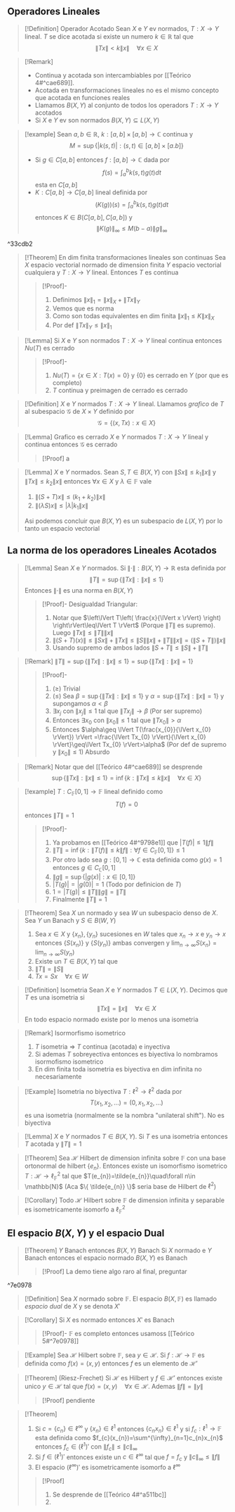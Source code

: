 ## Operadores Lineales

>[!Definition] Operador Acotado
>Sean $X$ e $Y$ ev normados, $T : X\rightarrow Y$ lineal. $T$ se dice acotada si existe un numero $k\in \mathbb{R}$ tal que $$\lVert Tx \rVert<k\lVert x \rVert\quad\forall {x}\in X$$

>[!Remark]
>- Continua y acotada son intercambiables por [[Teórico 4#^cae689]].
>- Acotada en transformaciones lineales no es el mismo concepto que acotada en funciones reales 
>- Llamamos $B(X,Y)$ al conjunto de todos los operadors $T : X\rightarrow Y$ acotados
>- Si $X$ e $Y$ ev son normados $B(X,Y)\subseteq L(X,Y)$

>[!example]
>Sean $a,b\in \mathbb{R}$, $k : [a,b]\times [a,b]\rightarrow \mathbb{C}$ continua y 
>$$M=\sup\{ \lvert k(s,t) \rvert:(s,t)\in [a,b]\times [a.b]  \}$$
>- Si $g\in C[a,b]$ entonces $f:[a,b]\rightarrow\mathbb{C}$ dada por $$f(s)=\int_{a}^{b}  k(s,t)g(t)dt$$ esta en $C[a,b]$
>- $K : C[a,b]\rightarrow C[a,b]$ lineal definida por $$(K(g))(s)=\int_{a}^{b} k(s,t)g(t)dt$$ entonces $K\in B(C[a,b],C[a,b])$ y $$\lVert K(g) \rVert_{\infty} \leq M(b-a)\lVert g \rVert_{\infty}$$

^33cdb2

>[!Theorem] En dim finita transformaciones lineales son continuas
>Sea $X$ espacio vectorial normado de dimension finita $Y$ espacio vectorial cualquiera y $T : X\rightarrow Y$ lineal. Entonces $T$ es continua
>>[!Proof]-
>>1. Definimos $\lVert x \rVert_{1}=\lVert x \rVert_{X}+\lVert Tx \rVert_{Y}$
>>2. Vemos que es norma
>>3. Como son todas equivalentes en dim finita $\lVert x \rVert_{1}\leq K\lVert x \rVert_{X}$
>>4. Por def $\lVert Tx \rVert_{Y}\leq\lVert x \rVert_{1}$

>[!Lemma]
>Si $X$ e $Y$ son normados $T : X\rightarrow Y$ lineal continua entonces $Nu(T)$ es cerrado
>>[!Proof]-
>>1. $Nu(T)=\{ x\in X:T(x)=0 \}$ y $\{ 0 \}$ es cerrado en $Y$ (por que es completo)
>>2. $T$ continua y preimagen de cerrado es cerrado

>[!Definition]
>$X$ e $Y$ normados $T : X\rightarrow Y$ lineal. Llamamos *grafico* de $T$ al subespacio $\mathcal{G}$ de $X\times Y$ definido por $$\mathcal{G}=\{ (x,Tx):x\in X \}$$

>[!Lemma] Grafico es cerrado
>$X$ e $Y$ normados $T : X\rightarrow Y$ lineal y continua entonces $\mathcal{G}$ es cerrado
>>[!Proof]
>>a

>[!Lemma] 
>$X$ e $Y$ normados. Sean $S,T \in B(X,Y)$ con $\lVert Sx \rVert\leq k_{1} \lVert x \rVert$ y $\lVert Tx \rVert\leq k_{2}\lVert x \rVert$ entonces $\forall x\in X$ y $\lambda\in \mathbb{F}$ vale
>1. $\lVert (S+T)x \rVert \leq(k_{1}+k_{2})\lVert x \rVert$
>2. $\lVert (\lambda S)x \rVert\leq\lvert \lambda \rvert k_{1}\lVert x \rVert$
>
>Asi podemos concluir que $B(X,Y)$ es un subespacio de $L(X,Y)$ por lo tanto un espacio vectorial

## La norma de los operadores Lineales Acotados 

>[!Lemma]
>Sean $X$ e $Y$ normados. Si $\lVert \cdot \rVert:B(X,Y)\rightarrow\mathbb{R}$ esta definida por $$\lVert T \rVert =\sup\{ \lVert Tx \rVert :\lVert x \rVert \leq 1\}$$
>Entonces $\lVert \cdot \rVert$ es una norma en $B(X,Y)$
>>[!Proof]-
>>Desigualdad Triangular:
>>1. Notar que $\left\lVert  T\left( \frac{x}{\lVert x \rVert} \right)  \right\rVert\leq\lVert T \rVert$ (Porque $\lVert T \rVert$ es supremo). Luego $\lVert Tx \rVert\leq\lVert T \rVert\lVert x \rVert$
>>3. $\lVert (S+T)(x) \rVert\leq\lVert Sx \rVert+\lVert Tx \rVert \leq\lVert S \rVert\lVert x \rVert+\lVert T \rVert\lVert x \rVert = (\lVert S+T \rVert)\lVert x \rVert$
>>4. Usando supremo de ambos lados $\lVert S+T \rVert\leq\lVert S \rVert+\lVert T \rVert$

>[!Remark]
>$\lVert T \rVert=\sup\{ \lVert Tx \rVert:\lVert x \rVert\leq {1} \}=\sup\{ \lVert Tx \rVert :\lVert x \rVert=1\}$
>>[!Proof]-
>>1. $(\geq)$ Trivial
>>2. $(\leq)$ Sea $\beta= \sup\{ \lVert Tx \rVert:\lVert x \rVert\leq {1} \}$ y $\alpha =\sup\{ \lVert Tx \rVert :\lVert x \rVert=1\}$ y supongamos $\alpha < \beta$
>>3. $\exists x_{j}$ con $\lVert x_{j} \rVert\leq 1$ tal que $\lVert Tx_{j} \rVert \rightarrow\beta$ (Por ser supremo)
>>4. Entonces $\exists x_{0}$ con $\lVert x_{0} \rVert\leq 1$ tal que $\lVert Tx_{0} \rVert>\alpha$
>>5. Entonces $\alpha\geq \lVert T(\frac{x_{0}}{\lVert x_{0} \rVert}) \rVert =\frac{\lVert Tx_{0} \rVert}{\lVert x_{0} \rVert}\geq\lVert Tx_{0} \rVert>\alpha$ (Por def de supremo y $\lVert x_{0} \rVert \leq 1$) Absurdo

>[!Remark]
>Notar que del [[Teórico 4#^cae689]] se desprende 
>$$\sup\{ \lVert Tx \rVert :\lVert x \rVert \leq 1  \}=\inf\{ k:\lVert Tx \rVert \leq k\lVert x \rVert\quad \forall x\in X  \}$$

>[!example]
>$T : C_{\mathbb{F}}[0,1]\rightarrow \mathbb{F}$ lineal definido como $$T(f)=0$$
>entonces $\lVert T \rVert=1$
>>[!Proof]-
>>1. Ya probamos en [[Teórico 4#^9798e1]] que $\lvert T(f) \rvert\leq 1\lVert f \rVert$ 
>>2. $\lVert T \rVert=\inf\{ k:\lVert T(f) \rVert \leq k\lVert f \rVert: \forall f\in C_{\mathbb{F}}[0,1]\}\leq 1$
>>3. Por otro lado sea $g:[0,1]\rightarrow\mathbb{C}$ esta definida como $g(x)=1$ entonces $g\in C_{\mathbb{C}}[0,1]$
>>4. $\lVert g \rVert=\sup\{ \lvert g(x) \rvert:x\in [0,1] \}$
>>5. $\lvert T(g) \rvert=\lvert g(0) \rvert=1$ (Todo por definicion de $T$)
>>6. $1=\lvert T(g) \rvert\leq\lVert T \rVert\lVert g \rVert=\lVert T \rVert$
>>7. Finalmente $\lVert T \rVert=1$

>[!Theorem]
>Sea $X$ un normado y sea $W$ un subespacio denso de $X$. Sea $Y$ un Banach y $S\in B(W,Y)$
>1. Sea $x\in X$ y $\{ x_{n} \},\{ y_{n} \}$ sucesiones en $W$ tales que $x_{n}\rightarrow x$ e $y_{n}\rightarrow x$ entonces $\{ S(x_{n}) \}$ y $\{ S(y_{n}) \}$ ambas convergen y $\lim_{ n \to \infty }S(x_{n})=\lim_{ n \to \infty }S(y_{n})$
>2. Existe un $T\in B(X,Y)$ tal que 
>	1. $\lVert T \rVert=\lVert S \rVert$
>	2. $Tx=Sx\quad\forall x\in W$ 

>[!Definition] Isometria
>Sean $X$ e $Y$ normados $T\in L(X,Y)$. Decimos que $T$ es una isometria si $$\lVert Tx \rVert=\lVert x \rVert\quad\forall x\in X$$
>En todo espacio normado existe por lo menos una isometria

>[!Remark] Isormorfismo isometrico
>1. $T$ isometria $\Rightarrow$ $T$ continua (acotada) e inyectiva
>2. Si ademas $T$ sobreyectiva entonces es biyectiva lo nombramos isormofismo isometrico
>3. En dim finita toda isometria es biyectiva en dim infinita no necesariamente

>[!Example] Isometria no biyectiva
> $T : \ell^{2}\rightarrow \ell^{2}$ dada por $$T(x_{1},x_{2},\ldots)=(0,x_{1},x_{2},\ldots)$$
> es una isometria (normalmente se la nombra "unilateral shift"). No es biyectiva

>[!Lemma]
>$X$ e $Y$ normados $T\in B(X,Y)$. Si $T$ es una isometria entonces $T$ acotada y $\lVert T \rVert=1$

>[!Theorem]
>Sea $\mathcal{H}$ Hilbert de dimension infinita sobre $\mathbb{F}$ con una base ortonormal de hilbert $\{ e_{n} \}$. Entonces existe un isomorfismo isometrico $T:\mathcal{H}\rightarrow\ell^{2}_{\mathbb{F}}$ tal que $T(e_{n})=\tilde{e_{n}}\quad\forall n\in \mathbb{N}$ (Aca $\{ \tilde{e_{n}} \}$ seria base de Hilbert de $\ell^{2}$)
>

>[!Corollary] 
>Todo $\mathcal{H}$ Hilbert sobre $\mathbb{F}$ de dimension infinita y separable es isometricamente isomorfo a $\ell^{2}_{\mathbb{F}}$

## El espacio $B(X,Y)$ y el espacio Dual

>[!Theorem] $Y$ Banach entonces $B(X,Y)$ Banach
>Si $X$ normado e $Y$ Banach entonces el espacio normado $B(X,Y)$ es Banach
>>[!Proof]
>> La demo tiene algo raro al final, preguntar

^7e0978

>[!Definition] 
>Sea $X$ normado sobre $\mathbb{F}$. El espacio $B(X,\mathbb{F})$ es llamado *espacio dual* de $X$ y se denota $X'$

>[!Corollary]
>Si $X$ es normado entonces $X'$ es Banach
>>[!Proof]-
>>$\mathbb{F}$ es completo entonces usamoss [[Teórico 5#^7e0978]]

>[!Example]
>Sea $\mathcal{H}$ Hilbert sobre $\mathbb{F}$, sea $y\in \mathcal{H}$. Si $f:\mathcal{H}\rightarrow\mathbb{F}$ es definida como $f(x)=(x,y)$ entonces $f$ es un elemento de $\mathcal{H}'$

>[!Theorem] (Riesz-Frechet)
>Si $\mathcal{H}$ es Hilbert y $f\in \mathcal{H}'$ entonces existe unico $y\in \mathcal{H}$ tal que $f(x)=(x,y)\quad\forall x\in \mathcal{H}$. 
>Ademas $\lVert f \rVert=\lVert y \rVert$
>>[!Proof]
>>pendiente

>[!Theorem]
>1. Si $c=\{ c_{n} \}\in \ell^{\infty}$ y $\{ x_{n} \}\in \ell^{1}$ entonces $\{ c_{n}x_{n} \}\in \ell^{1}$ y si $f_{c}:\ell^{1}\rightarrow\mathbb{F}$ esta definida como $f_{c}(x_{n})=\sum^{\infty}_{n=1}c_{n}x_{n}$ entonces $f_{c}\in (\ell^{1})'$ con $\lVert f_{c} \rVert\leq\lVert c \rVert_{\infty}$
>2. Si $f\in (\ell^{1})'$ entonces existe un $c\in \ell^{\infty}$ tal que $f=f_{c}$ y $\lVert c \rVert_{\infty}\leq\lVert f \rVert$
>3. El espacio $(\ell^{\infty})'$ es isometricamente isomorfo a $\ell^{\infty}$
>>[!Proof]
>>1. Se desprende de [[Teórico 4#^a511bc]]
>>2. 